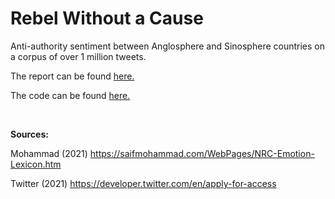 # Rebel Without a Cause

Anti-authority sentiment between Anglosphere and Sinosphere countries on a corpus of over 1 million tweets.

The report can be found [here.](Rebel-Without-a-Cause.md)

The code can be found [here.](Rebel-Without-a-Cause.Rmd)

<br/>

**Sources:**

Mohammad (2021) https://saifmohammad.com/WebPages/NRC-Emotion-Lexicon.htm

Twitter (2021) https://developer.twitter.com/en/apply-for-access
